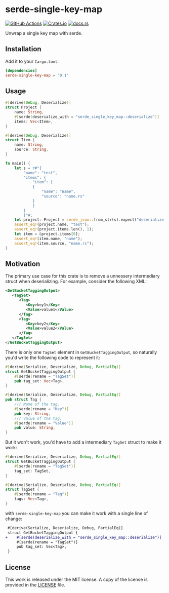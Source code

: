 # serde-single-key-map

[![GitHub Actions](https://github.com/messense/serde-single-key-map/workflows/CI/badge.svg)](https://github.com/messense/serde-single-key-map/actions?query=workflow%3ACI)
[![Crates.io](https://img.shields.io/crates/v/serde-single-key-map.svg)](https://crates.io/crates/serde-single-key-map)
[![docs.rs](https://docs.rs/serde-single-key-map/badge.svg)](https://docs.rs/serde-single-key-map/)

Unwrap a single key map with serde.

## Installation

Add it to your `Cargo.toml`:

```toml
[dependencies]
serde-single-key-map = "0.1"
```

## Usage

```rust
#[derive(Debug, Deserialize)]
struct Project {
    name: String,
    #[serde(deserialize_with = "serde_single_key_map::deserialize")]
    items: Vec<Item>,
}

#[derive(Debug, Deserialize)]
struct Item {
    name: String,
    source: String,
}

fn main() {
    let s = r#"{
        "name": "test",
        "items": {
            "item": [
            {
                "name": "name",
                "source": "name.rs"
            }
            ]
        }
        }"#;
    let project: Project = serde_json::from_str(s).expect("deserialize failed");
    assert_eq!(project.name, "test");
    assert_eq!(project.items.len(), 1);
    let item = &project.items[0];
    assert_eq!(item.name, "name");
    assert_eq!(item.source, "name.rs");
}
```

## Motivation

The primary use case for this crate is to remove a unnessery intermediary struct when deserializing. For example, consider the following XML:

```xml
<GetBucketTaggingOutput>
   <TagSet>
      <Tag>
         <Key>key1</Key>
         <Value>value1</Value>
      </Tag>
      <Tag>
         <Key>key2</Key>
         <Value>value2</Value>
      </Tag>
   </TagSet>
</GetBucketTaggingOutput>
```

There is only one `TagSet` element in `GetBucketTaggingOutput`, so naturally you'd write the following code to represent it:

```rust
#[derive(Serialize, Deserialize, Debug, PartialEq)]
struct GetBucketTaggingOutput {
    #[serde(rename = "TagSet")]
    pub tag_set: Vec<Tag>,
}

#[derive(Serialize, Deserialize, Debug, PartialEq)]
pub struct Tag {
    /// Name of the tag.
    #[serde(rename = "Key")]
    pub key: String,
    /// Value of the tag.
    #[serde(rename = "Value")]
    pub value: String,
}
```

But it won't work, you'd have to add a intermediary `TagSet` struct to make it work:

```rust
#[derive(Serialize, Deserialize, Debug, PartialEq)]
struct GetBucketTaggingOutput {
    #[serde(rename = "TagSet")]
    tag_set: TagSet,
}

#[derive(Serialize, Deserialize, Debug, PartialEq)]
struct TagSet {
    #[serde(rename = "Tag")]
    tags: Vec<Tag>,
}
```

with `serde-single-key-map` you can make it work with a single line of change:

```diff
 #[derive(Serialize, Deserialize, Debug, PartialEq)]
 struct GetBucketTaggingOutput {
+    #[serde(deserialize_with = "serde_single_key_map::deserialize")]
     #[serde(rename = "TagSet")]
     pub tag_set: Vec<Tag>,
 }
```


## License

This work is released under the MIT license. A copy of the license is provided in the [LICENSE](./LICENSE) file.
